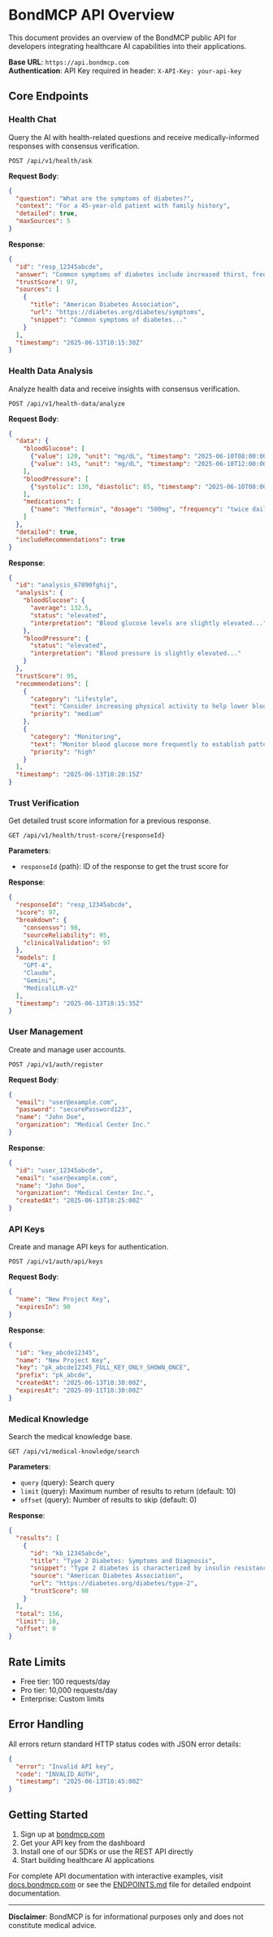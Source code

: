 # BondMCP API Overview

This document provides an overview of the BondMCP public API for developers integrating healthcare AI capabilities into their applications.

**Base URL**: `https://api.bondmcp.com`  
**Authentication**: API Key required in header: `X-API-Key: your-api-key`

## Core Endpoints

### Health Chat

Query the AI with health-related questions and receive medically-informed responses with consensus verification.

```
POST /api/v1/health/ask
```

**Request Body**:
```json
{
  "question": "What are the symptoms of diabetes?",
  "context": "For a 45-year-old patient with family history",
  "detailed": true,
  "maxSources": 5
}
```

**Response**:
```json
{
  "id": "resp_12345abcde",
  "answer": "Common symptoms of diabetes include increased thirst, frequent urination...",
  "trustScore": 97,
  "sources": [
    {
      "title": "American Diabetes Association",
      "url": "https://diabetes.org/diabetes/symptoms",
      "snippet": "Common symptoms of diabetes..."
    }
  ],
  "timestamp": "2025-06-13T10:15:30Z"
}
```

### Health Data Analysis

Analyze health data and receive insights with consensus verification.

```
POST /api/v1/health-data/analyze
```

**Request Body**:
```json
{
  "data": {
    "bloodGlucose": [
      {"value": 120, "unit": "mg/dL", "timestamp": "2025-06-10T08:00:00Z"},
      {"value": 145, "unit": "mg/dL", "timestamp": "2025-06-10T12:00:00Z"}
    ],
    "bloodPressure": [
      {"systolic": 130, "diastolic": 85, "timestamp": "2025-06-10T08:00:00Z"}
    ],
    "medications": [
      {"name": "Metformin", "dosage": "500mg", "frequency": "twice daily"}
    ]
  },
  "detailed": true,
  "includeRecommendations": true
}
```

**Response**:
```json
{
  "id": "analysis_67890fghij",
  "analysis": {
    "bloodGlucose": {
      "average": 132.5,
      "status": "elevated",
      "interpretation": "Blood glucose levels are slightly elevated..."
    },
    "bloodPressure": {
      "status": "elevated",
      "interpretation": "Blood pressure is slightly elevated..."
    }
  },
  "trustScore": 95,
  "recommendations": [
    {
      "category": "Lifestyle",
      "text": "Consider increasing physical activity to help lower blood glucose levels.",
      "priority": "medium"
    },
    {
      "category": "Monitoring",
      "text": "Monitor blood glucose more frequently to establish patterns.",
      "priority": "high"
    }
  ],
  "timestamp": "2025-06-13T10:20:15Z"
}
```

### Trust Verification

Get detailed trust score information for a previous response.

```
GET /api/v1/health/trust-score/{responseId}
```

**Parameters**:
- `responseId` (path): ID of the response to get the trust score for

**Response**:
```json
{
  "responseId": "resp_12345abcde",
  "score": 97,
  "breakdown": {
    "consensus": 98,
    "sourceReliability": 95,
    "clinicalValidation": 97
  },
  "models": [
    "GPT-4",
    "Claude",
    "Gemini",
    "MedicalLLM-v2"
  ],
  "timestamp": "2025-06-13T10:15:35Z"
}
```

### User Management

Create and manage user accounts.

```
POST /api/v1/auth/register
```

**Request Body**:
```json
{
  "email": "user@example.com",
  "password": "securePassword123",
  "name": "John Doe",
  "organization": "Medical Center Inc."
}
```

**Response**:
```json
{
  "id": "user_12345abcde",
  "email": "user@example.com",
  "name": "John Doe",
  "organization": "Medical Center Inc.",
  "createdAt": "2025-06-13T10:25:00Z"
}
```

### API Keys

Create and manage API keys for authentication.

```
POST /api/v1/auth/api/keys
```

**Request Body**:
```json
{
  "name": "New Project Key",
  "expiresIn": 90
}
```

**Response**:
```json
{
  "id": "key_abcde12345",
  "name": "New Project Key",
  "key": "pk_abcde12345_FULL_KEY_ONLY_SHOWN_ONCE",
  "prefix": "pk_abcde",
  "createdAt": "2025-06-13T10:30:00Z",
  "expiresAt": "2025-09-11T10:30:00Z"
}
```

### Medical Knowledge

Search the medical knowledge base.

```
GET /api/v1/medical-knowledge/search
```

**Parameters**:
- `query` (query): Search query
- `limit` (query): Maximum number of results to return (default: 10)
- `offset` (query): Number of results to skip (default: 0)

**Response**:
```json
{
  "results": [
    {
      "id": "kb_12345abcde",
      "title": "Type 2 Diabetes: Symptoms and Diagnosis",
      "snippet": "Type 2 diabetes is characterized by insulin resistance...",
      "source": "American Diabetes Association",
      "url": "https://diabetes.org/diabetes/type-2",
      "trustScore": 98
    }
  ],
  "total": 156,
  "limit": 10,
  "offset": 0
}
```

## Rate Limits

- Free tier: 100 requests/day
- Pro tier: 10,000 requests/day
- Enterprise: Custom limits

## Error Handling

All errors return standard HTTP status codes with JSON error details:

```json
{
  "error": "Invalid API key",
  "code": "INVALID_AUTH",
  "timestamp": "2025-06-13T10:45:00Z"
}
```

## Getting Started

1. Sign up at [bondmcp.com](https://bondmcp.com)
2. Get your API key from the dashboard
3. Install one of our SDKs or use the REST API directly
4. Start building healthcare AI applications

For complete API documentation with interactive examples, visit [docs.bondmcp.com](https://docs.bondmcp.com) or see the [ENDPOINTS.md](../api-reference/endpoints/README.md) file for detailed endpoint documentation.

---

**Disclaimer**: BondMCP is for informational purposes only and does not constitute medical advice.

